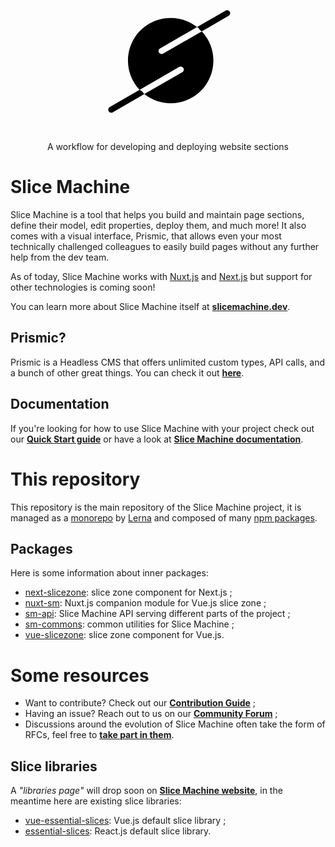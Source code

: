 <p align="center"><svg xmlns="http://www.w3.org/2000/svg" width="220" height="220" viewBox="0 0 30 30" fill="none" style="background: transparent;"><g clip-path="url(#clip0)"><path fill-rule="evenodd" clip-rule="evenodd" d="M21.8053 7.4419C21.6288 7.13789 21.3438 6.99906 21.3438 6.99906L27.5695 3.40465C27.8847 3.22265 28.2878 3.33066 28.4698 3.6459C28.6518 3.96113 28.5438 4.36423 28.2285 4.54623L22.3657 7.93112C22.3657 7.93112 21.9819 7.74591 21.8053 7.4419Z" fill="black"/><path fill-rule="evenodd" clip-rule="evenodd" d="M20.241 22.3767C24.6955 19.805 26.2217 14.1091 23.6499 9.65462C23.2826 9.01845 22.8516 8.44202 22.3696 7.92871L13.931 12.8007C13.6158 12.9827 13.2127 12.8747 13.0307 12.5595C12.8487 12.2442 12.9567 11.8411 13.272 11.6591L21.3509 6.99477C18.446 4.70671 14.3257 4.28396 10.9278 6.24573C6.47335 8.81751 4.94714 14.5134 7.51892 18.9679C7.88622 19.604 8.31725 20.1805 8.79927 20.6938L17.4581 15.6946C17.7733 15.5126 18.1764 15.6207 18.3584 15.9359C18.5404 16.2511 18.4324 16.6542 18.1172 16.8362L9.81802 21.6277C12.7229 23.9158 16.8432 24.3385 20.241 22.3767Z" fill="black"/><path fill-rule="evenodd" clip-rule="evenodd" d="M2.05318 25.3494C1.87118 25.0341 1.97919 24.6311 2.29442 24.449L8.78969 20.699C8.78969 20.699 9.18397 20.8696 9.37561 21.0678C9.56725 21.2659 9.82767 21.6218 9.82767 21.6218L2.95352 25.5906C2.63828 25.7726 2.23518 25.6646 2.05318 25.3494Z" fill="black"/></g><defs><clipPath id="clip0"><rect width="30" height="30" fill="black"/></clipPath></defs></svg></p>
<p align="center">
  A workflow for developing and deploying website sections
</p>

# Slice Machine

Slice Machine is a tool that helps you build and maintain page sections, define their model, edit properties, deploy them, and much more! It also comes with a visual interface, Prismic, that allows even your most technically challenged colleagues to easily build pages without any further help from the dev team.

As of today, Slice Machine works with [Nuxt.js](https://nuxtjs.org/) and [Next.js](https://nextjs.org/) but support for other technologies is coming soon!

You can learn more about Slice Machine itself at **[slicemachine.dev](https://slicemachine.dev/)**.

## Prismic?

Prismic is a Headless CMS that offers unlimited custom types, API calls, and a bunch of other great things. You can check it out **[here](https://prismic.io/)**.

## Documentation

If you're looking for how to use Slice Machine with your project check out our **[Quick Start guide](https://www.slicemachine.dev/documentation/getting-started)** or have a look at **[Slice Machine documentation](https://www.slicemachine.dev/documentation)**.

# This repository

This repository is the main repository of the Slice Machine project, it is managed as a [monorepo](https://github.com/babel/babel/blob/master/doc/design/monorepo.md) by [Lerna](https://github.com/lerna/lerna) and composed of many [npm packages](https://github.com/babel/babel/blob/main/packages/README.md).

## Packages

Here is some information about inner packages:

- [next-slicezone](/packages/next-slicezone): slice zone component for Next.js ;
- [nuxt-sm](/packages/nuxt-sm): Nuxt.js companion module for Vue.js slice zone ;
- [sm-api](/packages/sm-api): Slice Machine API serving different parts of the project ;
- [sm-commons](/packages/sm-commons): common utilities for Slice Machine ;
- [vue-slicezone](/packages/vue-slicezone): slice zone component for Vue.js.

# Some resources

- Want to contribute? Check out our **[Contribution Guide](https://www.slicemachine.dev/documentation/contributing)** ;
- Having an issue? Reach out to us on our **[Community Forum](https://community.prismic.io/c/slice-machine/27)** ;
- Discussions around the evolution of Slice Machine often take the form of RFCs, feel free to **[take part in them](https://github.com/prismicio/slice-machine/issues?q=is%3Aopen+is%3Aissue+label%3Adiscussion)**.

## Slice libraries

A _"libraries page"_ will drop soon on **[Slice Machine website](https://slicemachine.dev/)**, in the meantime here are existing slice libraries:

- [vue-essential-slices](https://github.com/prismicio/vue-essential-slices): Vue.js default slice library ;
- [essential-slices](https://github.com/prismicio/essential-slices): React.js default slice library.
